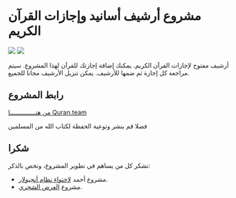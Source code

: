 # مشروع أرشيف أسانيد وإجازات القرآن الكريم
![](https://github.com/Quran-Labs/quran.team/actions/workflows/json-validate.yml/badge.svg)
![](https://github.com/Quran-Labs/quran.team/actions/workflows/docs-build.yml/badge.svg)

أرشيف مفتوح لإجازات القرآن الكريم. يمكنك إضافة إجازتك للقرآن لهذا المشروع. سيتم مراجعة كل إجازة ثم ضمها للأرشيف. يمكن تنزيل الأرشيف مجانا للجميع.

## رابط المشروع
[من هنــــــــــــــا  Quran.team](https://quran.team)

فضلا قم بنشر وتوعية الحفظة لكتاب الله من المسلمين 

## شكرا
 نشكر كل من يساهم في تطوير المشروع، ونخص بالذكر:
   * مشروع أحمد [لاحتواء نظام أنجيولار](https://github.com/ahmedalatawi/ngx-treant-js).
   * مشروع [العرض الشجري](https://github.com/tarekeldeeb/quran-tree).
